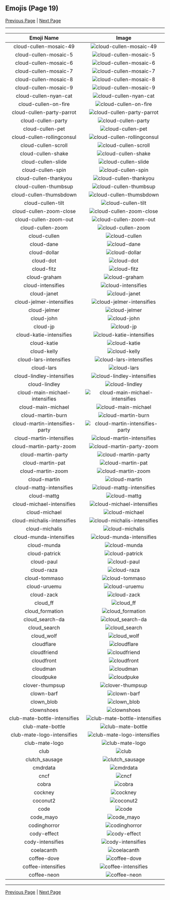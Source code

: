 
## Emojis (Page 19)

[Previous Page](/docs/hc/page-c-0018.md)
  | [Next Page](/docs/hc/page-c-0020.md)

<hr />

|Emoji Name|Image|
| :-: | :-: |
|cloud-cullen-mosaic-49| ![cloud-cullen-mosaic-49](/emojis/hc/cloud-cullen-mosaic-49.png)|
|cloud-cullen-mosaic-5| ![cloud-cullen-mosaic-5](/emojis/hc/cloud-cullen-mosaic-5.png)|
|cloud-cullen-mosaic-6| ![cloud-cullen-mosaic-6](/emojis/hc/cloud-cullen-mosaic-6.png)|
|cloud-cullen-mosaic-7| ![cloud-cullen-mosaic-7](/emojis/hc/cloud-cullen-mosaic-7.png)|
|cloud-cullen-mosaic-8| ![cloud-cullen-mosaic-8](/emojis/hc/cloud-cullen-mosaic-8.png)|
|cloud-cullen-mosaic-9| ![cloud-cullen-mosaic-9](/emojis/hc/cloud-cullen-mosaic-9.png)|
|cloud-cullen-nyan-cat| ![cloud-cullen-nyan-cat](/emojis/hc/cloud-cullen-nyan-cat.gif)|
|cloud-cullen-on-fire| ![cloud-cullen-on-fire](/emojis/hc/cloud-cullen-on-fire.gif)|
|cloud-cullen-party-parrot| ![cloud-cullen-party-parrot](/emojis/hc/cloud-cullen-party-parrot.gif)|
|cloud-cullen-party| ![cloud-cullen-party](/emojis/hc/cloud-cullen-party.gif)|
|cloud-cullen-pet| ![cloud-cullen-pet](/emojis/hc/cloud-cullen-pet.gif)|
|cloud-cullen-rollingconsul| ![cloud-cullen-rollingconsul](/emojis/hc/cloud-cullen-rollingconsul.gif)|
|cloud-cullen-scroll| ![cloud-cullen-scroll](/emojis/hc/cloud-cullen-scroll.gif)|
|cloud-cullen-shake| ![cloud-cullen-shake](/emojis/hc/cloud-cullen-shake.gif)|
|cloud-cullen-slide| ![cloud-cullen-slide](/emojis/hc/cloud-cullen-slide.gif)|
|cloud-cullen-spin| ![cloud-cullen-spin](/emojis/hc/cloud-cullen-spin.gif)|
|cloud-cullen-thankyou| ![cloud-cullen-thankyou](/emojis/hc/cloud-cullen-thankyou.png)|
|cloud-cullen-thumbsup| ![cloud-cullen-thumbsup](/emojis/hc/cloud-cullen-thumbsup.png)|
|cloud-cullen-thumsbdown| ![cloud-cullen-thumsbdown](/emojis/hc/cloud-cullen-thumsbdown.png)|
|cloud-cullen-tilt| ![cloud-cullen-tilt](/emojis/hc/cloud-cullen-tilt.gif)|
|cloud-cullen-zoom-close| ![cloud-cullen-zoom-close](/emojis/hc/cloud-cullen-zoom-close.gif)|
|cloud-cullen-zoom-out| ![cloud-cullen-zoom-out](/emojis/hc/cloud-cullen-zoom-out.gif)|
|cloud-cullen-zoom| ![cloud-cullen-zoom](/emojis/hc/cloud-cullen-zoom.gif)|
|cloud-cullen| ![cloud-cullen](/emojis/hc/cloud-cullen.png)|
|cloud-dane| ![cloud-dane](/emojis/hc/cloud-dane.png)|
|cloud-dollar| ![cloud-dollar](/emojis/hc/cloud-dollar.png)|
|cloud-dot| ![cloud-dot](/emojis/hc/cloud-dot.png)|
|cloud-fitz| ![cloud-fitz](/emojis/hc/cloud-fitz.png)|
|cloud-graham| ![cloud-graham](/emojis/hc/cloud-graham.jpg)|
|cloud-intensifies| ![cloud-intensifies](/emojis/hc/cloud-intensifies.gif)|
|cloud-janet| ![cloud-janet](/emojis/hc/cloud-janet.jpg)|
|cloud-jelmer-intensifies| ![cloud-jelmer-intensifies](/emojis/hc/cloud-jelmer-intensifies.gif)|
|cloud-jelmer| ![cloud-jelmer](/emojis/hc/cloud-jelmer.png)|
|cloud-john| ![cloud-john](/emojis/hc/cloud-john.jpg)|
|cloud-jp| ![cloud-jp](/emojis/hc/cloud-jp.png)|
|cloud-katie-intensifies| ![cloud-katie-intensifies](/emojis/hc/cloud-katie-intensifies.gif)|
|cloud-katie| ![cloud-katie](/emojis/hc/cloud-katie.png)|
|cloud-kelly| ![cloud-kelly](/emojis/hc/cloud-kelly.jpg)|
|cloud-lars-intensifies| ![cloud-lars-intensifies](/emojis/hc/cloud-lars-intensifies.gif)|
|cloud-lars| ![cloud-lars](/emojis/hc/cloud-lars.jpg)|
|cloud-lindley-intensifies| ![cloud-lindley-intensifies](/emojis/hc/cloud-lindley-intensifies.gif)|
|cloud-lindley| ![cloud-lindley](/emojis/hc/cloud-lindley.jpg)|
|cloud-main-michael-intensifies| ![cloud-main-michael-intensifies](/emojis/hc/cloud-main-michael-intensifies.gif)|
|cloud-main-michael| ![cloud-main-michael](/emojis/hc/cloud-main-michael.png)|
|cloud-martin-burn| ![cloud-martin-burn](/emojis/hc/cloud-martin-burn.gif)|
|cloud-martin-intensifies-party| ![cloud-martin-intensifies-party](/emojis/hc/cloud-martin-intensifies-party.gif)|
|cloud-martin-intensifies| ![cloud-martin-intensifies](/emojis/hc/cloud-martin-intensifies.gif)|
|cloud-martin-party-zoom| ![cloud-martin-party-zoom](/emojis/hc/cloud-martin-party-zoom.gif)|
|cloud-martin-party| ![cloud-martin-party](/emojis/hc/cloud-martin-party.gif)|
|cloud-martin-pat| ![cloud-martin-pat](/emojis/hc/cloud-martin-pat.gif)|
|cloud-martin-zoom| ![cloud-martin-zoom](/emojis/hc/cloud-martin-zoom.gif)|
|cloud-martin| ![cloud-martin](/emojis/hc/cloud-martin.png)|
|cloud-mattg-intensifies| ![cloud-mattg-intensifies](/emojis/hc/cloud-mattg-intensifies.gif)|
|cloud-mattg| ![cloud-mattg](/emojis/hc/cloud-mattg.png)|
|cloud-michael-intensifies| ![cloud-michael-intensifies](/emojis/hc/cloud-michael-intensifies.gif)|
|cloud-michael| ![cloud-michael](/emojis/hc/cloud-michael.jpg)|
|cloud-michalis-intensifies| ![cloud-michalis-intensifies](/emojis/hc/cloud-michalis-intensifies.gif)|
|cloud-michalis| ![cloud-michalis](/emojis/hc/cloud-michalis.png)|
|cloud-munda-intensifies| ![cloud-munda-intensifies](/emojis/hc/cloud-munda-intensifies.gif)|
|cloud-munda| ![cloud-munda](/emojis/hc/cloud-munda.jpg)|
|cloud-patrick| ![cloud-patrick](/emojis/hc/cloud-patrick.png)|
|cloud-paul| ![cloud-paul](/emojis/hc/cloud-paul.png)|
|cloud-raza| ![cloud-raza](/emojis/hc/cloud-raza.png)|
|cloud-tommaso| ![cloud-tommaso](/emojis/hc/cloud-tommaso.png)|
|cloud-uruemu| ![cloud-uruemu](/emojis/hc/cloud-uruemu.jpg)|
|cloud-zack| ![cloud-zack](/emojis/hc/cloud-zack.png)|
|cloud_ff| ![cloud_ff](/emojis/hc/cloud_ff.gif)|
|cloud_formation| ![cloud_formation](/emojis/hc/cloud_formation.png)|
|cloud_search-da| ![cloud_search-da](/emojis/hc/cloud_search-da.png)|
|cloud_search| ![cloud_search](/emojis/hc/cloud_search.png)|
|cloud_wolf| ![cloud_wolf](/emojis/hc/cloud_wolf.png)|
|cloudflare| ![cloudflare](/emojis/hc/cloudflare.png)|
|cloudfriend| ![cloudfriend](/emojis/hc/cloudfriend.png)|
|cloudfront| ![cloudfront](/emojis/hc/cloudfront.png)|
|cloudman| ![cloudman](/emojis/hc/cloudman.png)|
|cloudpuke| ![cloudpuke](/emojis/hc/cloudpuke.png)|
|clover-thumpsup| ![clover-thumpsup](/emojis/hc/clover-thumpsup.gif)|
|clown-barf| ![clown-barf](/emojis/hc/clown-barf.png)|
|clown_blob| ![clown_blob](/emojis/hc/clown_blob.png)|
|clownshoes| ![clownshoes](/emojis/hc/clownshoes.jpg)|
|club-mate-bottle-intensifies| ![club-mate-bottle-intensifies](/emojis/hc/club-mate-bottle-intensifies.gif)|
|club-mate-bottle| ![club-mate-bottle](/emojis/hc/club-mate-bottle.png)|
|club-mate-logo-intensifies| ![club-mate-logo-intensifies](/emojis/hc/club-mate-logo-intensifies.gif)|
|club-mate-logo| ![club-mate-logo](/emojis/hc/club-mate-logo.png)|
|club| ![club](/emojis/hc/club.png)|
|clutch_sausage| ![clutch_sausage](/emojis/hc/clutch_sausage.png)|
|cmdrdata| ![cmdrdata](/emojis/hc/cmdrdata.png)|
|cncf| ![cncf](/emojis/hc/cncf.png)|
|cobra| ![cobra](/emojis/hc/cobra.png)|
|cockney| ![cockney](/emojis/hc/cockney.png)|
|coconut2| ![coconut2](/emojis/hc/coconut2.png)|
|code| ![code](/emojis/hc/code.png)|
|code_mayo| ![code_mayo](/emojis/hc/code_mayo.gif)|
|codinghorror| ![codinghorror](/emojis/hc/codinghorror.png)|
|cody-effect| ![cody-effect](/emojis/hc/cody-effect.jpg)|
|cody-intensifies| ![cody-intensifies](/emojis/hc/cody-intensifies.gif)|
|coelacanth| ![coelacanth](/emojis/hc/coelacanth.png)|
|coffee-dove| ![coffee-dove](/emojis/hc/coffee-dove.png)|
|coffee-intensifies| ![coffee-intensifies](/emojis/hc/coffee-intensifies.gif)|
|coffee-neon| ![coffee-neon](/emojis/hc/coffee-neon.png)|

<hr/>

[Previous Page](/docs/hc/page-c-0018.md)
  | [Next Page](/docs/hc/page-c-0020.md)